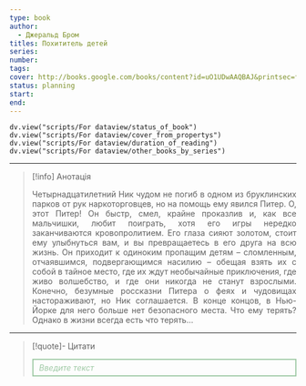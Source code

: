 ```yaml
---
type: book
author:
  - Джеральд Бром
titles: Похититель детей
series:
number:
tags:
cover: http://books.google.com/books/content?id=uO1UDwAAQBAJ&printsec=frontcover&img=1&zoom=1&edge=curl&source=gbs_api
status: planning
start:
end:
---
```

```dataviewjs
dv.view("scripts/For dataview/status_of_book")
dv.view("scripts/For dataview/cover_from_propertys")
dv.view("scripts/For dataview/duration_of_reading")
dv.view("scripts/For dataview/other_books_by_series")
```
---

>[!info] Анотація
><p align="justify">Четырнадцатилетний Ник чудом не погиб в одном из бруклинских парков от рук наркоторговцев, но на помощь ему явился Питер. О, этот Питер! Он быстр, смел, крайне проказлив и, как все мальчишки, любит поиграть, хотя его игры нередко заканчиваются кровопролитием. Его глаза сияют золотом, стоит ему улыбнуться вам, и вы превращаетесь в его друга на всю жизнь. Он приходит к одиноким пропащим детям – сломленным, отчаявшимся, подвергающимся насилию – обещая взять их с собой в тайное место, где их ждут необычайные приключения, где живо волшебство, и где они никогда не станут взрослыми. Конечно, безумные россказни Питера о феях и чудовищах настораживают, но Ник соглашается. В конце концов, в Нью-Йорке для него больше нет безопасного места. Что ему терять? Однако в жизни всегда есть что терять...</p>

---

>[!quote]- Цитати
><div align="justify" style="border: 2px solid #A0CAA6; padding: 5px 10px 5px 10px; font-style: italic; color: #A0CAA6 ">Введите текст</div>